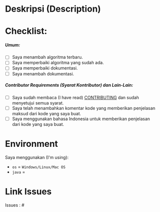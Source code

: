# Deskripsi (Description)
<!-- Deskripsikan tentang perubahan yang kamu berikan. -->
<!-- jelaskan secara detail tentang perubahan yang kamu berikan. -->

# Checklist:
##### Umum:
- [ ] Saya menambah algoritma terbaru.
- [ ] Saya memperbaiki algoritma yang sudah ada.
- [ ] Saya memperbaiki dokumentasi.
- [ ] Saya menambah dokumentasi.

##### Contributor Requirements (Syarat Kontributor) dan Lain-Lain:
 - [ ] Saya sudah membaca (I have read) [CONTRIBUTING](https://github.com/bellshade/Java/blob/main/CONTRIBUTING.md) dan sudah menyetujui semua syarat.
 - [ ] Saya telah menambahkan komentar kode yang memberikan penjelasan maksud dari kode yang saya buat.
 - [ ] Saya menggunakan bahasa Indonesia untuk memberikan penjelasan dari kode yang saya buat.

# Environment
Saya menggunakan (I'm using):

- ``os`` = `Windows/Linux/Mac OS` <!-- jenis OS yang digunakan dalam pembuatan Pull Request -->
- ``java`` = <!-- jenis Java Compiler yang digunakan dalam pembuatan Pull Request -->

<!-- Jika ada gagal pada salah satu test, kami akan mengeceknya kembali. -->
<!-- If there is a failure in one of the tests, we will check it again. -->
# Link Issues
<!-- Jika ingin Pull Request sesuai issues, dimohon untuk menambahkan ISSUES yang sesuai -->
Issues : #<!-- NOMOR ISSUES -->
<!--- ini bersifat opsional, jika ingin membuat sebuah PR tanpa issues, bisa dihapus untuk link issues -->
